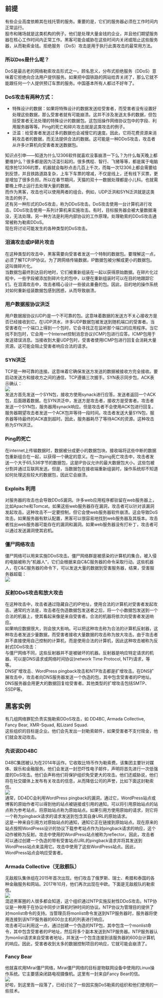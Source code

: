 <a name="uJje8"></a>
## 前提
有些企业高度依赖其在线托管的服务。重要的是，它们的服务器必须在工作时间内正常运行。<br />股市和赌场就是这类机构的例子。他们是处理大量金钱的企业，并且他们期望服务器在核心工作时间内正常工作。黑客可能会威胁在这些时间内关闭或阻止这些服务器，从而勒索金钱。拒绝服务 （DoS）攻击是用于执行此类攻击的最常用方法。
<a name="XouRQ"></a>
### 所以Dos是什么呢？
DoS是最古老的网络勒索攻击形式之一。顾名思义，分布式拒绝服务（DDoS）意味着它拒绝向合法用户提供服务。如果把中国铁路的网站给弄关闭了，那么它就不能跟任何一个人提供预订车票的服务。中国基本所有人都过不好年了。
<a name="ibxNA"></a>
### DoS攻击有两种方式：

- 特殊设计的数据：如果将特殊设计的数据发送给受害者，而受害者没有设置好处理这些数据，那么受害者就有可能崩溃。这并不涉及发送太多的数据，但包括受害者无法处理的特殊设计的数据包。这包括操作网络协议包中的字段、利用服务器等等。Ping的死亡和碎片攻击就是这类攻击的例子。
- 泛滥：给受害者发送过多的数据也会减慢它的速度。因此，它将花费资源来消耗攻击者的数据，而无法提供合法的数据。这可能是一种DDoS攻击，攻击者从许多计算机向受害者发送数据包。

知识点引申——知道为什么12306软件就喜欢没事崩溃一下么？为什么每天晚上都要维护么？很多都是因为泛滥引起的。很多携程、智行、飞猪等等，都是属于电脑程序抢12306的票，机器就会每秒点击几百上千次，而每一次12306上都会需要给到反馈，并且铁路道路复杂，上车下车票的增减，不仅是线上，还有线下买票，更是增加了很多负担。所以在春节期间，天猫的双十一数据处理都是小儿科。也就需要晚上停止运行去处理大量的数据。<br />而作为黑客，攻击也可以使用两者的组合。例如，UDP泛洪和SYN泛洪就是这类攻击的例子。<br />还有另一种形式的DoS攻击，称为DDoS攻击。DoS攻击使用一台计算机进行攻击。DDoS攻击使用一系列计算机来实施攻击。有时，目标服务器会被大量数据淹没，无法处理。另一种方法是利用内部协议的工作原理。处理勒索的DDoS攻击通常被称为勒索DDoS。<br />现在将讨论可能发生的各种类型的DoS攻击。
<a name="asuH6"></a>
### 泪滴攻击或IP碎片攻击
在这种类型的攻击中，黑客需要向受害者发送一个特制的数据包。要理解这一点，必须了解TCP/IP协议。为了跨网络传输数据，IP数据包被分解成更小的数据包。这叫做碎片化。<br />当数据包最终到达目的地时，它们被重新组装在一起以获得原始数据。在碎片化过程中，一些字段被添加到碎片化的包中，以便在重新组装时可以在目的地跟踪它们。在泪滴攻击中，攻击者精心设计一些彼此重叠的包。因此，目的地的操作系统对如何重新组装数据包感到困惑，从而导致崩溃。
<a name="iAUdu"></a>
### 用户数据报协议洪泛
用户数据报协议(UDP)是一个不可靠的包。这意味着数据的发送方不关心接收方是否已经接收到它。在UDP洪水，许多UDP数据包被发送到随机端口的受害者。当受害者在一个端口上得到一个包时，它会寻找正在监听那个端口的应用程序。当它找不到包时，它会用一个Internet控制消息协议(ICMP)包进行应答。ICMP包用于发送错误消息。当接收到大量UDP包时，受害者使用ICMP包进行回复会消耗大量资源。这可能会阻止受害者响应合法的请求。
<a name="Q7Qo3"></a>
### SYN洪泛
TCP是一种可靠的连接。这意味着它确保发送方发送的数据被接收方完全接收。要启动发送方和接收方之间的通信，TCP遵循三次握手。SYN表示同步包，ACK表示确认：<br />![](https://cdn.nlark.com/yuque/0/2023/jpeg/396745/1676472149141-c91a0a1a-524b-4469-bc1c-192bfeeab3e6.jpeg#averageHue=%23f8f8f8&clientId=u8a577a40-4176-4&from=paste&id=u2e18ac2f&originHeight=515&originWidth=525&originalType=url&ratio=2.5&rotation=0&showTitle=false&status=done&style=none&taskId=u30f657bf-e8be-44a1-91c5-12af9527141&title=)<br />发送方首先发送一个SYN包，接收方使用synack进行应答。发送者返回一个ACK包，后面跟着数据。在SYN洪泛中，发送方是攻击者，接收方是受害者。攻击者发送一个SYN包，服务器用synack响应。但是攻击者不会使用ACK包进行回复。服务器期望攻击者发送一个ACK包并等待一段时间。攻击者发送大量SYN包，服务器等待最终的ACK直到超时。因此，服务器耗尽了等待ACK的资源。这种攻击称为SYN洪泛。
<a name="dc5v2"></a>
### Ping的死亡
在internet上传输数据时，数据被分成更小的数据包块。接收端将这些中断的数据包重新组合在一起，以获得一个确定的意义。在一次ping死亡攻击中，攻击者发送一个大于65,536字节的数据包，这是IP协议允许的最大数据包大小。这些包被分割并通过互联网发送。但是，当数据包在接收端重新组装时，操作系统却不知道如何处理这些较大的数据包，因此它会崩溃。
<a name="tgYTJ"></a>
### Exploits 利用
对服务器的攻击也会导致DDoS漏洞。许多web应用程序都驻留在web服务器上，比如Apache和Tomcat。如果这些web服务器存在漏洞，攻击者可以针对该漏洞发起攻击。这种攻击不一定要控制，但它会使web服务器软件崩溃。这会导致DoS攻击。如果服务器有默认配置，黑客可以很容易地找到web服务器及其版本。攻击者找出web服务器可能存在的漏洞和漏洞。如果web服务器没有打补丁，攻击者可以通过发送漏洞使其宕机。
<a name="KWIgi"></a>
### 僵尸网络攻击
僵尸网络可以用来实施DDoS攻击。僵尸网络群是被感染的计算机的集合。被入侵的电脑被称为“机器人”，它们会根据来自C&C服务器的命令采取行动。这些机器人，在C&C服务器的命令下，可以发送大量的数据到受害服务器，结果，受害服务器超载：<br />![](https://cdn.nlark.com/yuque/0/2023/png/396745/1676472149178-00e0c887-ec76-49be-b467-c8f2d27d2f52.png#averageHue=%23f6f7f6&clientId=u8a577a40-4176-4&from=paste&id=ufc3d0353&originHeight=125&originWidth=167&originalType=url&ratio=2.5&rotation=0&showTitle=false&status=done&style=none&taskId=ubb9d78c1-fcb9-4eb1-9ab7-8ae9d372753&title=)
<a name="GkHsG"></a>
### 反射DDoS攻击和放大攻击
在这种攻击中，攻击者通过隐藏自己的IP地址，使用合法的计算机对受害者发起攻击。通常的方法是，攻击者在伪造数据包发送者之后，将一个小数据包发送到一个合法的机器上，使其看起来像是来自受害者。合法的机器将依次向受害者发送响应。<br />如果响应数据很大，则会放大影响。可以把这种攻击称为合法的计算机反射器，这种攻击者发送少量数据，而受害者接收大量数据的攻击称为放大攻击。由于攻击者并不直接使用自己控制的计算机，而是使用合法的计算机，因此这种攻击被称为反射式DDoS攻击：<br />与僵尸网络不同，这些反射器并不是被破坏的机器。反射器是响应特定请求的机器。可以是DNS请求或网络时间协议(network Time Protocol, NTP)请求，等等。<br />DNS扩增攻击、WordPress pingback攻击和NTP攻击都是扩增攻击。在DNS扩展攻击中，攻击者向DNS服务器发送一个伪造的包，其中包含受害者的IP地址。DNS服务器会用更大的数据回复给受害者。其他类型的扩增攻击包括SMTP、SSDP等。
<a name="RciMv"></a>
## 黑客实例
有几组网络罪犯负责实施勒索DDoS攻击，如 DD4BC, Armada Collective, Fancy Bear, XMR-Squad, 和Lizard Squad.<br />这些组织的目标是企业。他们会先发出一封勒索邮件，如果受害者不支付赎金，他们就会发动攻击。
<a name="Vu1Mk"></a>
### 先说说DD4BC
D4BC集团被认为在2014年运作。它收取比特币作为勒索费。该集团主要针对媒体、娱乐和金融服务。他们会发送一封恐吓性电子邮件，声明将首先进行一次低强度的DoS攻击。他们会声称他们将保护组织免受更大的攻击。他们还威胁说，他们将在社交媒体上发布有关攻击的信息，从而降低公司的声誉，比如下面这封勒索信。<br />![](https://cdn.nlark.com/yuque/0/2023/png/396745/1676472149147-b7eb4ae8-6500-42e8-89d7-4e36584a2c19.png#averageHue=%23ebeae9&clientId=u8a577a40-4176-4&from=paste&id=u2593d0bd&originHeight=237&originWidth=1048&originalType=url&ratio=2.5&rotation=0&showTitle=false&status=done&style=none&taskId=ucbda935b-53c4-4a24-8858-89ba83860d9&title=)<br />通常，DD4DC会利用WordPress pingback的漏洞，通过它，WordPress站点或博客的原始作者可以得到他的站点被链接或引用的通知。可以将引用原始站点的站点称为参考站点，将原始站点称为原始站点。如果引用方使用原始的请求，则它将一个称为pingback请求的请求发送到包含其自身URL的原始请求。<br />这是一种来自引用方对原始站点的通知，通知它正在链接到原始站点。现在原来的站点按照WordPress设计的协议下载参考站点作为对pingback请求的响应，这个动作被称为反射。攻击中使用的WordPress站点被称为reflector。因此，攻击者可以通过创建一个伪造的带有受害站点URL的pingback请求并将其发送到WordPress站点来滥用它。攻击中使用了这些WordPress站点。因此，WordPress站点会响应受害者。
<a name="fklD3"></a>
### Armada Collective（无敌舰队）
无敌舰队集体组在2015年首次出现。他们攻击了俄罗斯、瑞士、希腊和泰国的各种金融服务和网站。2017年10月，他们再次出现在中欧。下面是无敌舰队的勒索信。<br />![](https://cdn.nlark.com/yuque/0/2023/jpeg/396745/1676472149130-1887f8f9-c95f-47e6-a004-847606a5c7b5.jpeg#averageHue=%23d8d8d8&clientId=u8a577a40-4176-4&from=paste&id=ue75c361f&originHeight=258&originWidth=554&originalType=url&ratio=2.5&rotation=0&showTitle=false&status=done&style=none&taskId=ua945dfa8-4bf8-4534-9a7f-300d7252dcf&title=)<br />混迹黑客圈的人很多都会知道，这个组织通过NTP实施反射性DDoS攻击。NTP协议是一种用于在协议中同步计算机时钟时间的协议。NTP协议为管理目的提供了对monlist命令的支持。当管理员将monlist命令发送到NTP服务器时，服务器将使用连接到该NTP服务器的600台主机的列表进行响应。<br />攻击者可以利用这一点，通过创建一个伪造的NTP包，其中包含一个monlist命令，其中包含受害者的IP地址，然后将多个副本发送到NTP服务器。NTP服务器认为monlist请求来自受害者地址，并发送一个包含连接到该服务器的600台计算机的响应。因此，受害者收到太多的数据控制项目的响应，它就可能会崩溃了。
<a name="LWNKS"></a>
### Fancy Bear
他就喜欢用Mirai僵尸网络，Mirai僵尸网络的目标是物联网设备中使用的Linux操作系统。它主要感染闭路电视摄像机。这里有一封来自Fancy Bear的信。<br />![](https://cdn.nlark.com/yuque/0/2023/png/396745/1676472149156-92aa2c74-0832-4c55-a80d-75936b9be6d4.png#averageHue=%23faf9f8&clientId=u8a577a40-4176-4&from=paste&id=u1db99f06&originHeight=135&originWidth=465&originalType=url&ratio=2.5&rotation=0&showTitle=false&status=done&style=none&taskId=u59382b38-725a-486d-9140-267f4784790&title=)<br />好啦，到这里告一段落了，已经讨论了一些因实施DoS勒索的组织和他们使用的一些技术。

